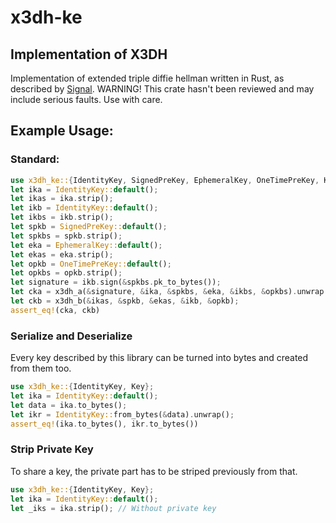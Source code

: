 # x3dh-ke

## Implementation of X3DH
Implementation of extended triple diffie hellman written in Rust, as described by [Signal][1].
WARNING! This crate hasn't been reviewed and may include serious faults. Use with care.

## Example Usage:

### Standard:
```rust
use x3dh_ke::{IdentityKey, SignedPreKey, EphemeralKey, OneTimePreKey, Key, x3dh_a, x3dh_b};
let ika = IdentityKey::default();
let ikas = ika.strip();
let ikb = IdentityKey::default();
let ikbs = ikb.strip();
let spkb = SignedPreKey::default();
let spkbs = spkb.strip();
let eka = EphemeralKey::default();
let ekas = eka.strip();
let opkb = OneTimePreKey::default();
let opkbs = opkb.strip();
let signature = ikb.sign(&spkbs.pk_to_bytes());
let cka = x3dh_a(&signature, &ika, &spkbs, &eka, &ikbs, &opkbs).unwrap();
let ckb = x3dh_b(&ikas, &spkb, &ekas, &ikb, &opkb);
assert_eq!(cka, ckb)
```

### Serialize and Deserialize
Every key described by this library can be turned into bytes and created from them too.
```rust
use x3dh_ke::{IdentityKey, Key};
let ika = IdentityKey::default();
let data = ika.to_bytes();
let ikr = IdentityKey::from_bytes(&data).unwrap();
assert_eq!(ika.to_bytes(), ikr.to_bytes())
```

### Strip Private Key
To share a key, the private part has to be striped previously from that.
```rust
use x3dh_ke::{IdentityKey, Key};
let ika = IdentityKey::default();
let _iks = ika.strip(); // Without private key
```


[1]: https://signal.org/docs/specifications/x3dh/
